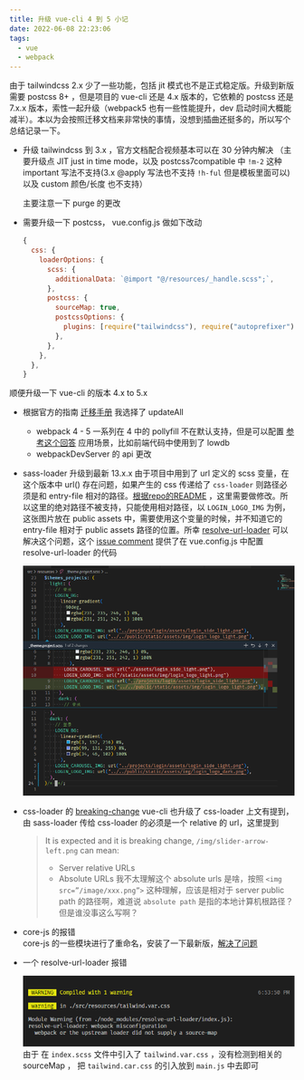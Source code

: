 ```yaml
---
title: 升级 vue-cli 4 到 5 小记
date: 2022-06-08 22:23:06
tags:
  - vue
  - webpack
---
```


由于 tailwindcss 2.x 少了一些功能，包括 jit 模式也不是正式稳定版。升级到新版需要 postcss 8+ ，但是项目的 vue-cli 还是 4.x 版本的，它依赖的 postcss 还是 7.x.x 版本，索性一起升级（webpack5 也有一些性能提升，dev 启动时间大概能减半）。本以为会按照迁移文档来非常快的事情，没想到插曲还挺多的，所以写个总结记录一下。

- 升级 tailwindcss 到 3.x ，官方文档配合视频基本可以在 30 分钟内解决 （主要升级点 JIT just in time mode，以及 postcss7compatible 中 `!m-2` 这种 important 写法不支持(3.x @apply 写法也不支持 `!h-ful` 但是模板里面可以) 以及 custom 颜色/长度 也不支持）

  主要注意一下 purge 的更改

- 需要升级一下 postcss， vue.config.js 做如下改动

  ```javascript
  {
    css: {
      loaderOptions: {
        scss: {
          additionalData: `@import "@/resources/_handle.scss";`,
        },
        postcss: {
          sourceMap: true,
          postcssOptions: {
            plugins: [require("tailwindcss"), require("autoprefixer")],
          },
        },
      },
    },
  }
  ```

顺便升级一下 vue-cli 的版本 4.x to 5.x

- 根据官方的指南 [迁移手册](https://cli.vuejs.org/migrations/migrate-from-v4.html) 我选择了 updateAll
  - webpack 4 - 5 一系列在 4 中的 pollyfill 不在默认支持，但是可以配置 [参考这个回答](https://stackoverflow.com/questions/64557638/how-to-polyfill-node-core-modules-in-webpack-5)
    应用场景，比如前端代码中使用到了 lowdb
  - webpackDevServer 的 api 更改
- sass-loader 升级到最新 13.x.x
  由于项目中用到了 url 定义的 scss 变量，在这个版本中 url() 存在问题，如果产生的 css 传递给了 `css-loader` 则路径必须是和 entry-file 相对的路径。[根据repo的README](https://github.com/webpack-contrib/sass-loader#problems-with-url) ，这里需要做修改。所以这里的绝对路径不被支持，只能使用相对路径，以 `LOGIN_LOGO_IMG` 为例，这张图片放在 public assets 中，需要使用这个变量的时候，并不知道它的 entry-file 相对于 public assets 路径的位置。所幸 [resolve-url-loader](https://github.com/bholloway/resolve-url-loader) 可以解决这个问题，这个 [issue comment](https://github.com/vuejs/vue-cli/issues/2099#issuecomment-639613478) 提供了在 vue.config.js 中配置 resolve-url-loader 的代码

  ![absolute-scss-url](../../assets/images/absolute-sass-url.png)

- css-loader 的 [breaking-change](https://github.com/webpack-contrib/css-loader/issues/1136#issuecomment-664984703)
  vue-cli 也升级了 css-loader
  上文有提到，由 sass-loader 传给 css-loader 的必须是一个 relative 的 url，这里提到

  > It is expected and it is breaking change, `/img/slider-arrow-left.png` can mean:
  >
  > - Server relative URLs
  > - Absolute URLs
  >   我不太理解这个 absolute urls 是啥，按照 `<img src=”/image/xxx.png”>` 这种理解，应该是相对于 server public path 的路径啊，难道说 `absolute path` 是指的本地计算机根路径？但是谁没事这么写啊？

- core-js 的报错  
  core-js 的一些模块进行了重命名，安装了一下最新版，[解决了问题](https://github.com/zloirock/core-js/blob/master/docs/2019-03-19-core-js-3-babel-and-a-look-into-the-future.md)
- 一个 resolve-url-loader 报错

  ![resolve-url-loader-warning](../../assets/images/resolve-url-loader-warning.png)  
  由于 在 `index.scss` 文件中引入了 `tailwind.var.css` ，没有检测到相关的 sourceMap ， 把 `tailwind.car.css` 的引入放到 `main.js` 中去即可
